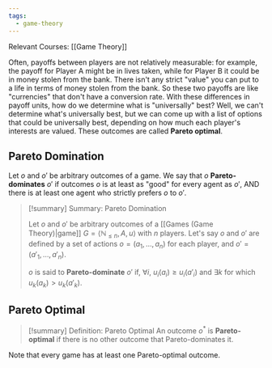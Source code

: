 ```yaml
---
tags:
  - game-theory
---
```

Relevant Courses: [[Game Theory]]

Often, payoffs between players are not relatively measurable: for example, the payoff for Player A might be in lives taken, while for Player B it could be in money stolen from the bank. There isn't any strict "value" you can put to a life in terms of money stolen from the bank. So these two payoffs are like "currencies" that don't have a conversion rate. With these differences in payoff units, how do we determine what is "universally" best? Well, we can't determine what's universally best, but we can come up with a list of options that could be universally best, depending on how much each player's interests are valued. These outcomes are called **Pareto optimal**. 

## Pareto Domination

Let $o$ and $o'$ be arbitrary outcomes of a game. We say that $o$ **Pareto-dominates** $o'$ if outcomes $o$ is at least as "good" for every agent as $o'$, AND there is at least one agent who strictly prefers $o$ to $o'$.

>[!summary] Summary: Pareto Domination
>
> Let $o$ and $o'$ be arbitrary outcomes of a [[Games (Game Theory)|game]] $G = \langle \mathbb{N}_{\leq n}, A, u\rangle$ with $n$ players. Let's say $o$ and $o'$ are defined by a set of actions $o = (a_1, \ldots, a_n)$ for each player, and $o' = (a'_1, \ldots, a'_n)$.
>
> $o$ is said to **Pareto-dominate** $o'$ if, $\forall i$, $u_i(a_i) \geq u_i(a'_i)$ and $\exists k$ for which $u_k(a_k) > u_k(a'_k)$.

## Pareto Optimal

> [!summary] Definition: Pareto Optimal
> An outcome $o^*$ is **Pareto-optimal** if there is no other outcome that Pareto-dominates it.

Note that every game has at least one Pareto-optimal outcome.